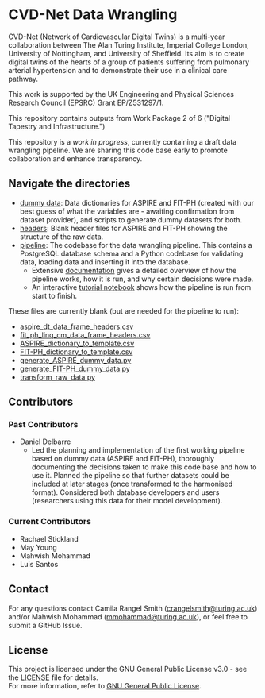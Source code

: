 # CVD-Net Data Wrangling

CVD-Net (Network of Cardiovascular Digital Twins) is a multi-year collaboration between The Alan Turing Institute, Imperial College London, University of Nottingham, and University of Sheffield. Its aim is to create digital twins of the hearts of a group of patients suffering from pulmonary arterial hypertension and to demonstrate their use in a clinical care pathway. 

This work is supported by the UK Engineering and Physical Sciences Research Council (EPSRC) Grant EP/Z531297/1. 

This repository contains outputs from Work Package 2 of 6 ("Digital Tapestry and Infrastructure.")

This repository is a *work in progress*, currently containing a draft data wrangling pipeline. We are sharing this code base early to promote collaboration and enhance transparency. 

## Navigate the directories

- [dummy data](dummy_data/): Data dictionaries for ASPIRE and FIT-PH (created with our best guess of what the variables are - awaiting confirmation from dataset provider), and scripts to generate dummy datasets for both.
- [headers](headers/): Blank header files for ASPIRE and FIT-PH showing the structure of the raw data.
- [pipeline](pipeline/): The codebase for the data wrangling pipeline. This contains a PostgreSQL database schema and a Python codebase for validating data, loading data and inserting it into the database.
  - Extensive [documentation](pipeline/documentation/pipeline_documentation.md) gives a detailed overview of how the pipeline works, how it is run, and why certain decisions were made.
  - An interactive [tutorial notebook](pipeline/tutorial.ipynb) shows how the pipeline is run from start to finish. 

These files are currently blank (but are needed for the pipeline to run): 
- [aspire_dt_data_frame_headers.csv](headers/aspire_dt_data_frame_headers.csv)
- [fit_ph_linq_cm_data_frame_headers.csv](headers/fit_ph_linq_cm_data_frame_headers.csv)
- [ASPIRE_dictionary_to_template.csv](dummy_data/ASPIRE_dictionary_to_template.csv)
- [FIT-PH_dictionary_to_template.csv](dummy_data/FIT-PH_dictionary_to_template.csv)
- [generate_ASPIRE_dummy_data.py](dummy_data/generate_ASPIRE_dummy_data.py)
- [generate_FIT-PH_dummy_data.py](dummy_data/generate_FIT-PH_dummy_data.py)
- [transform_raw_data.py](pipeline/transform_raw_data.py)

## Contributors 

### Past Contributors
- Daniel Delbarre
  - Led the planning and implementation of the first working pipeline based on dummy data (ASPIRE and FIT-PH), thoroughly documenting the decisions taken to make this code base and how to use it. Planned the pipeline so that further datasets could be included at later stages (once transformed to the harmonised format). Considered both database developers and users (researchers using this data for their model development).      

### Current Contributors
- Rachael Stickland
- May Young
- Mahwish Mohammad
- Luis Santos

## Contact 

For any questions contact Camila Rangel Smith (crangelsmith@turing.ac.uk) and/or Mahwish Mohammad (mmohammad@turing.ac.uk), or feel free to submit a GitHub Issue. 

## License 

This project is licensed under the GNU General Public License v3.0 - see the [LICENSE](LICENSE) file for details.  
For more information, refer to [GNU General Public License](https://www.gnu.org/licenses/gpl-3.0.en.html).
